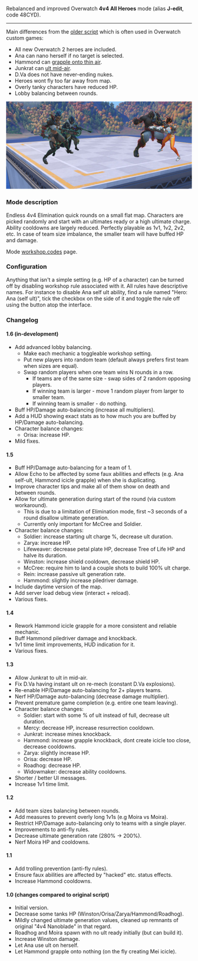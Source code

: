 Rebalanced and improved Overwatch **4v4 All Heroes** mode (alias **J-edit**, code 48CYD).

---

Main differences from the [older script](https://github.com/domuspopus/overwatch-4v4-all-heroes/blob/48df90949be856888b5e3db5ca1917e87e950997/main.ow) which is often used in Overwatch custom games:

- All new Overwatch 2 heroes are included.
- Ana can nano herself if no target is selected.
- Hammond can [grapple onto thin air](preview-ball-grapple.gif).
- Junkrat can [ult mid-air](preview-junk-ult.gif).
- D.Va does not have never-ending nukes.
- Heroes wont fly too far away from map.
- Overly tanky characters have reduced HP.
- Lobby balancing between rounds.

![preview](preview.png)

### Mode description

Endless 4v4 Elimination quick rounds on a small flat map. Characters are picked randomly and start with an ultimates ready or a high ultimate charge. Ability cooldowns are largely reduced. Perfectly playable as 1v1, 1v2, 2v2, etc. In case of team size imbalance, the smaller team will have buffed HP and damage.

Mode [workshop.codes](https://workshop.codes/48CYD) page.

### Configuration

Anything that isn't a simple setting (e.g. HP of a character) can be turned off by disabling workshop rule associated with it. All rules have descriptive names. For instance to disable Ana self ult ability, find a rule named "Hero: Ana (self ult)", tick the checkbox on the side of it and toggle the rule off using the button atop the interface.

### Changelog

#### 1.6 (in-development)

- Add advanced lobby balancing.
    - Make each mechanic a toggleable workshop setting.
    - Put new players into random team (default always prefers first team when sizes are equal).
    - Swap random players when one team wins N rounds in a row.
        - If teams are of the same size - swap sides of 2 random opposing players.
        - If winning team is larger - move 1 random player from larger to smaller team.
        - If winning team is smaller - do nothing.
- Buff HP/Damage auto-balancing (increase all multipliers).
- Add a HUD showing exact stats as to how much you are buffed by HP/Damage auto-balancing.
- Character balance changes:
    - Orisa: increase HP.
- Mild fixes.

#### 1.5

- Buff HP/Damage auto-balancing for a team of 1.
- Allow Echo to be affected by some faux abilities and effects (e.g. Ana self-ult, Hammond icicle grapple) when she is duplicating.
- Improve character tips and make all of them show on death and between rounds.
- Allow for ultimate generation during start of the round (via custom workaround).
    - This is due to a limitation of Elimination mode, first ~3 seconds of a round disallow ultimate generation.
    - Currently only important for McCree and Soldier.
- Character balance changes:
    - Soldier: increase starting ult charge %, decrease ult duration.
    - Zarya: increase HP.
    - Lifeweaver: decrease petal plate HP, decrease Tree of Life HP and halve its duration.
    - Winston: increase shield cooldown, decrease shield HP.
    - McCree: require him to land a couple shots to build 100% ult charge.
    - Rein: increase passive ult generation rate.
    - Hammond: slightly increase piledriver damage.
- Include daytime version of the map.
- Add server load debug view (interact + reload).
- Various fixes.

#### 1.4

- Rework Hammond icicle grapple for a more consistent and reliable mechanic.
- Buff Hammond piledriver damage and knockback.
- 1v1 time limit improvements, HUD indication for it.
- Various fixes.

#### 1.3

- Allow Junkrat to ult in mid-air.
- Fix D.Va having instant ult on re-mech (constant D.Va explosions).
- Re-enable HP/Damage auto-balancing for 2+ players teams.
- Nerf HP/Damage auto-balancing (decrease damage multiplier).
- Prevent premature game completion (e.g. entire one team leaving).
- Character balance changes:
    - Soldier: start with some % of ult instead of full, decrease ult duration.
    - Mercy: decrease HP, increase resurrection cooldown.
    - Junkrat: increase mines knockback.
    - Hammond: increase grapple knockback, dont create icicle too close, decrease cooldowns.
    - Zarya: slightly increase HP.
    - Orisa: decrease HP.
    - Roadhog: decrease HP.
    - Widowmaker: decrease ability cooldowns.
- Shorter / better UI messages.
- Increase 1v1 time limit.

#### 1.2

- Add team sizes balancing between rounds.
- Add measures to prevent overly long 1v1s (e.g Moira vs Moira).
- Restrict HP/Damage auto-balancing only to teams with a single player.
- Improvements to anti-fly rules.
- Decrease ultimate generation rate (280% -> 200%).
- Nerf Moira HP and cooldowns.

#### 1.1

- Add trolling prevention (anti-fly rules).
- Ensure faux abilities are affected by "hacked" etc. status effects.
- Increase Hammond cooldowns.

#### 1.0 (changes compared to original script)

- Initial version.
- Decrease some tanks HP (Winston/Orisa/Zarya/Hammond/Roadhog).
- Mildly changed ultimate generation values, cleaned up remnants of original "4v4 Nanoblade" in that regard. 
- Roadhog and Moira spawn with no ult ready initially (but can build it).
- Increase Winston damage.
- Let Ana use ult on herself.
- Let Hammond grapple onto nothing (on the fly creating Mei icicle).
